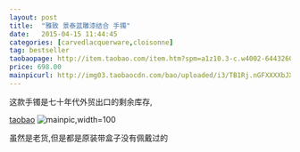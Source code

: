 ```yaml
---
layout: post
title:  "雅致 景泰蓝雕漆结合 手镯"
date:   2015-04-15 11:44:45
categories: [carvedlacquerware,cloisonne]
tag: bestseller
taobaopage: http://item.taobao.com/item.htm?spm=a1z10.3-c.w4002-644326015.53.TYGNjc&id=42645237451
price: 698.00
mainpicurl: http://img03.taobaocdn.com/bao/uploaded/i3/TB1Rj.nGFXXXXbJXVXXXXXXXXXX_!!0-item_pic.jpg
---
```


这款手镯是七十年代外贸出口的剩余库存,

[taobao][taobaopage]
![mainpic](http://img03.taobaocdn.com/bao/uploaded/i3/TB1Rj.nGFXXXXbJXVXXXXXXXXXX_!!0-item_pic.jpg),width=100

虽然是老货,但是都是原装带盒子没有佩戴过的

[taobaopage]: http://item.taobao.com/item.htm?spm=a1z10.3-c.w4002-644326015.53.TYGNjc&id=42645237451